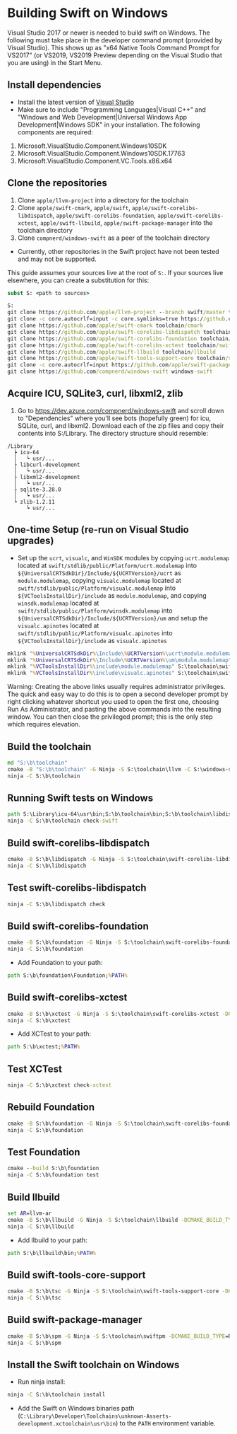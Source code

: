 # Building Swift on Windows

Visual Studio 2017 or newer is needed to build swift on Windows.  The following must take place in the developer command prompt (provided by Visual Studio).  This shows up as "x64 Native Tools Command Prompt for VS2017" (or VS2019, VS2019 Preview depending on the Visual Studio that you are using) in the Start Menu.

## Install dependencies
- Install the latest version of [Visual Studio](https://www.visualstudio.com/downloads/)
- Make sure to include "Programming Languages|Visual C++" and "Windows and Web Development|Universal Windows App Development|Windows SDK" in your installation.  The following components are required:

1. Microsoft.VisualStudio.Component.Windows10SDK
1. Microsoft.VisualStudio.Component.Windows10SDK.17763
1. Microsoft.VisualStudio.Component.VC.Tools.x86.x64 

## Clone the repositories
1. Clone `apple/llvm-project` into a directory for the toolchain
1. Clone `apple/swift-cmark`, `apple/swift`, `apple/swift-corelibs-libdispatch`, `apple/swift-corelibs-foundation`, `apple/swift-corelibs-xctest`, `apple/swift-llbuild`, `apple/swift-package-manager` into the toolchain directory
1. Clone `compnerd/windows-swift` as a peer of the toolchain directory

- Currently, other repositories in the Swift project have not been tested and may not be supported.

This guide assumes your sources live at the root of `S:`. If your sources live elsewhere, you can create a substitution for this:

```cmd
subst S: <path to sources>
```

```cmd
S:
git clone https://github.com/apple/llvm-project --branch swift/master toolchain
git clone -c core.autocrlf=input -c core.symlinks=true https://github.com/apple/swift toolchain/swift
git clone https://github.com/apple/swift-cmark toolchain/cmark
git clone https://github.com/apple/swift-corelibs-libdispatch toolchain/swift-corelibs-libdispatch
git clone https://github.com/apple/swift-corelibs-foundation toolchain/swift-corelibs-foundation
git clone https://github.com/apple/swift-corelibs-xctest toolchain/swift-corelibs-xctest
git clone https://github.com/apple/swift-llbuild toolchain/llbuild
git clone https://github.com/apple/swift-tools-support-core toolchain/swift-tools-support-core
git clone -c core.autocrlf=input https://github.com/apple/swift-package-manager toolchain/swiftpm
git clone https://github.com/compnerd/windows-swift windows-swift
```

## Acquire ICU, SQLite3, curl, libxml2, zlib
1. Go to https://dev.azure.com/compnerd/windows-swift and scroll down to "Dependencies" where you'll see bots (hopefully green) for icu, SQLite, curl, and libxml2. Download each of the zip files and copy their contents into S:/Library. The directory structure should resemble:

```
/Library
  ┝ icu-64
  │   ┕ usr/...
  ├ libcurl-development
  │   ┕ usr/...
  ├ libxml2-development
  │   ┕ usr/...
  ├ sqlite-3.28.0
  │   ┕ usr/...
  ┕ zlib-1.2.11
      ┕ usr/...
```

## One-time Setup (re-run on Visual Studio upgrades)
- Set up the `ucrt`, `visualc`, and `WinSDK` modules by copying  `ucrt.modulemap` located at
  `swift/stdlib/public/Platform/ucrt.modulemap` into
  `${UniversalCRTSdkDir}/Include/${UCRTVersion}/ucrt` as `module.modulemap`, copying `visualc.modulemap` located at `swift/stdlib/public/Platform/visualc.modulemap` into `${VCToolsInstallDir}/include` as `module.modulemap`, and copying `winsdk.modulemap` located at `swift/stdlib/public/Platform/winsdk.modulemap` into `${UniversalCRTSdkDir}/Include/${UCRTVersion}/um` and setup the `visualc.apinotes` located at `swift/stdlib/public/Platform/visualc.apinotes` into `${VCToolsInstallDir}/include` as `visualc.apinotes`

```cmd
mklink "%UniversalCRTSdkDir%\Include\%UCRTVersion%\ucrt\module.modulemap" S:\toolchain\swift\stdlib\public\Platform\ucrt.modulemap
mklink "%UniversalCRTSdkDir%\Include\%UCRTVersion%\um\module.modulemap" S:\toolchain\swift\stdlib\public\Platform\winsdk.modulemap
mklink "%VCToolsInstallDir%\include\module.modulemap" S:\toolchain\swift\stdlib\public\Platform\visualc.modulemap
mklink "%VCToolsInstallDir%\include\visualc.apinotes" S:\toolchain\swift\stdlib\public\Platform\visualc.apinotes
```

Warning: Creating the above links usually requires administrator privileges. The quick and easy way to do this is to open a second developer prompt by right clicking whatever shortcut you used to open the first one, choosing Run As Administrator, and pasting the above commands into the resulting window. You can then close the privileged prompt; this is the only step which requires elevation.

## Build the toolchain

```cmd
md "S:\b\toolchain"
cmake -B "S:\b\toolchain" -G Ninja -S S:\toolchain\llvm -C S:\windows-swift\cmake\caches\Windows-x86_64.cmake -C S:\windows-swift\cmake\caches\org.compnerd.dt.cmake -DLLVM_ENABLE_ASSERTIONS=YES -DLLVM_ENABLE_PROJECTS="clang;clang-tools-extra;cmark;swift;lldb;lld" -DLLVM_EXTERNAL_PROJECTS="cmark;swift" -DSWIFT_PATH_TO_LIBDISPATCH_SOURCE=S:\toolchain\swift-corelibs-libdispatch -DLLVM_ENABLE_PDB=YES -DLLDB_DISABLE_PYTHON=YES -DSWIFT_WINDOWS_x86_64_ICU_UC_INCLUDE="S:/Library/icu-64/usr/include" -DSWIFT_WINDOWS_x86_64_ICU_UC="S:/Library/icu-64/usr/lib/icuuc64.lib" -DSWIFT_WINDOWS_x86_64_ICU_I18N_INCLUDE="S:/Library/icu-64/usr/include" -DSWIFT_WINDOWS_x86_64_ICU_I18N="S:/Library/icu-64/usr/lib/icuin64.lib" -DCMAKE_INSTALL_PREFIX="C:\Library\Developer\Toolchains\unknown-Asserts-development.xctoolchain\usr" -DPYTHON_EXECUTABLE=C:\Python27\python.exe -DSWIFT_BUILD_DYNAMIC_STDLIB=YES -DSWIFT_BUILD_DYNAMIC_SDK_OVERLAY=YES
ninja -C S:\b\toolchain
```

## Running Swift tests on Windows

```cmd
path S:\Library\icu-64\usr\bin;S:\b\toolchain\bin;S:\b\toolchain\libdispatch-prefix\bin;%PATH%;%ProgramFiles%\Git\usr\bin
ninja -C S:\b\toolchain check-swift
```

## Build swift-corelibs-libdispatch

```cmd
cmake -B S:\b\libdispatch -G Ninja -S S:\toolchain\swift-corelibs-libdispatch -DCMAKE_BUILD_TYPE=RelWithDebInfo -DCMAKE_C_COMPILER=S:/b/toolchain/bin/clang-cl.exe -DCMAKE_CXX_COMPILER=S:/b/toolchain/bin/clang-cl.exe -DCMAKE_Swift_COMPILER=S:/b/toolchain/bin/swiftc.exe -DENABLE_SWIFT=YES
ninja -C S:\b\libdispatch
```

## Test swift-corelibs-libdispatch

```cmd
ninja -C S:\b\libdispatch check
```

## Build swift-corelibs-foundation

```cmd
cmake -B S:\b\foundation -G Ninja -S S:\toolchain\swift-corelibs-foundation -DCMAKE_BUILD_TYPE=RelWithDebInfo -DCMAKE_C_COMPILER=S:/b/toolchain/clang-cl.exe -DCMAKE_Swift_COMPILER=S:/b/toolchain/bin/swiftc.exe -DCURL_LIBRARY="S:/Library/libcurl-development/usr/lib/libcurl.lib" -DCURL_INCLUDE_DIR="S:/Library/libcurl-development/usr/include" -DICU_ROOT="S:/Library/icu-64" -DICU_INCLUDE_DIR=S:/Library/icu-64/usr/include -DLIBXML2_LIBRARY="S:/Library/libxml2-development/usr/lib/libxml2s.lib" -DLIBXML2_INCLUDE_DIR="S:/Library/libxml2-development/usr/include/libxml2" -DENABLE_TESTING=NO -Ddispatch_DIR=S:/b/libdispatch/cmake/modules
ninja -C S:\b\foundation
```

- Add Foundation to your path:
```cmd
path S:\b\foundation\Foundation;%PATH%
```

## Build swift-corelibs-xctest

```cmd
cmake -B S:\b\xctest -G Ninja -S S:\toolchain\swift-corelibs-xctest -DCMAKE_BUILD_TYPE=RelWithDebInfo -DCMAKE_Swift_COMPILER=S:/b/toolchain/bin/swiftc.exe -Ddispatch_DIR=S:\b\dispatch\cmake\modules -DFoundation_DIR=S:\b\foundation\cmake\modules -DLIT_COMMAND=S:\toolchain\llvm\utils\lit\lit.py -DPYTHON_EXECUTABLE=C:\Python27\python.exe
ninja -C S:\b\xctest
```

- Add XCTest to your path:
```cmd
path S:\b\xctest;%PATH%
```

## Test XCTest

```cmd
ninja -C S:\b\xctest check-xctest
```

## Rebuild Foundation

```cmd
cmake -B S:\b\foundation -G Ninja -S S:\toolchain\swift-corelibs-foundation -DCMAKE_BUILD_TYPE=RelWithDebInfo -DCMAKE_C_COMPILER=S:/b/toolchain/bin/clang-cl.exe -DCMAKE_Swift_COMPILER=S:/b/toolchain/bin/swiftc.exe -DCURL_LIBRARY="S:/Library/libcurl-development/usr/lib/libcurl.lib" -DCURL_INCLUDE_DIR="S:/Library/libcurl-development/usr/include" -DICU_ROOT="S:/Library/icu-64" -DLIBXML2_LIBRARY="S:/Library/libxml2-development/usr/lib/libxml2.lib" -DLIBXML2_INCLUDE_DIR="S:/Library/libxml2-development/usr/include" -DENABLE_TESTING=YES -Ddisptch_DIR=S:/b/libdispatch/cmake/modules -DXCTest_DIR=S:/b/xctest/cmake/modules
ninja -C S:\b\foundation
```

## Test Foundation

```cmd
cmake --build S:\b\foundation
ninja -C S:\b\foundation test 
```

## Build llbuild

```cmd
set AR=llvm-ar
cmake -B S:\b\llbuild -G Ninja -S S:\toolchain\llbuild -DCMAKE_BUILD_TYPE=RelWithDebInfo -DCMAKE_CXX_COMPILER=cl -DCMAKE_Swift_COMPILER=S:/b/toolchain/bin/swiftc.exe -DFoundation_DIR=S:/b/foundation/cmake/modules -Ddispatch_DIR=S:/b/libdispatch/cmake/modules -DSQLite3_INCLUDE_DIR=S:\Library\sqlite-3.28.0\usr\include -DSQLite3_LIBRARY=S:\Library\sqlite-3.28.0\usr\lib\sqlite3.lib -DLLBUILD_SUPPORT_BINDINGS=Swift
ninja -C S:\b\llbuild
```

 - Add llbuild to your path:
```cmd
path S:\b\llbuild\bin;%PATH%
```

## Build swift-tools-core-support

```cmd
cmake -B S:\b\tsc -G Ninja -S S:\toolchain\swift-tools-support-core -DCMAKE_BUILD_TYPE=RelWithDebInfo -DCMAKE_C_COMPILER=cl -DCMAKE_Swift_COMPILER=S:/b/toolchain/bin/swiftc.exe -DFoundation_DIR=S:/b/foundation/cmake/modules -Ddispatch_DIR=S:/b/libdispatch/cmake/modules
ninja -C S:\b\tsc
```

## Build swift-package-manager

```cmd
cmake -B S:\b\spm -G Ninja -S S:\toolchain\swiftpm -DCMAKE_BUILD_TYPE=RelWithDebInfo -DCMAKE_C_COMPILER=S:/b/toolchain/bin/clang-cl.exe -DCMAKE_CXX_COMPILER=S:/b/toolchain/bin/clang-cl.exe -DCMAKE_Swift_COMPILER=S:/b/toolchain/bin/swiftc.exe -DUSE_VENDORED_TSC=YES -DFoundation_DIR=S:/b/foundation/cmake/modules -Ddispatch_DIR=S:/b/libdispatch/cmake/modules -DLLBuild_DIR=S:/b/llbuild/cmake/modules
ninja -C S:\b\spm
```

## Install the Swift toolchain on Windows

- Run ninja install:

```cmd 
ninja -C S:\b\toolchain install
```

- Add the Swift on Windows binaries path (`C:\Library\Developer\Toolchains\unknown-Asserts-development.xctoolchain\usr\bin`)  to the `PATH` environment variable.
